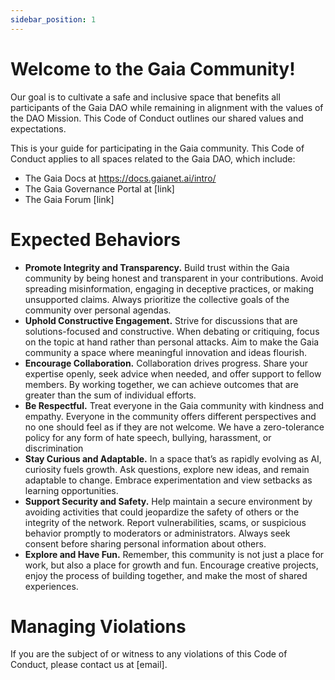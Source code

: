 ```yaml
---
sidebar_position: 1
---
```


# Welcome to the Gaia Community!  
Our goal is to cultivate a safe and inclusive space that benefits all participants of the Gaia DAO while remaining in alignment with the values of the  DAO Mission. This Code of Conduct outlines our shared values and expectations.

This is your guide for participating in the Gaia community. This Code of Conduct applies to all spaces related to the Gaia DAO, which include:
* The Gaia Docs at https://docs.gaianet.ai/intro/ 
* The Gaia Governance Portal at [link]
* The Gaia Forum [link]

# Expected Behaviors

* **Promote Integrity and Transparency.** Build trust within the Gaia community by being honest and transparent in your contributions. Avoid spreading misinformation, engaging in deceptive practices, or making unsupported claims. Always prioritize the collective goals of the community over personal agendas.
* **Uphold Constructive Engagement.** Strive for discussions that are solutions-focused and constructive. When debating or critiquing, focus on the topic at hand rather than personal attacks. Aim to make the Gaia community a space where meaningful innovation and ideas flourish.
* **Encourage Collaboration.** Collaboration drives progress. Share your expertise openly, seek advice when needed, and offer support to fellow members. By working together, we can achieve outcomes that are greater than the sum of individual efforts.
* **Be Respectful.** Treat everyone in the Gaia community with kindness and empathy. Everyone in the community offers different perspectives and no one should feel as if they are not welcome. We have a zero-tolerance policy for any form of hate speech, bullying, harassment, or discrimination
* **Stay Curious and Adaptable.** In a space that’s as rapidly evolving as AI, curiosity fuels growth. Ask questions, explore new ideas, and remain adaptable to change. Embrace experimentation and view setbacks as learning opportunities.
* **Support Security and Safety.** Help maintain a secure environment by avoiding activities that could jeopardize the safety of others or the integrity of the network. Report vulnerabilities, scams, or suspicious behavior promptly to moderators or administrators. Always seek consent before sharing personal information about others.
* **Explore and Have Fun.** Remember, this community is not just a place for work, but also a place for growth and fun. Encourage creative projects, enjoy the process of building together, and make the most of shared experiences.


# Managing Violations
If you are the subject of or witness to any violations of this Code of Conduct, please contact us at [email].
